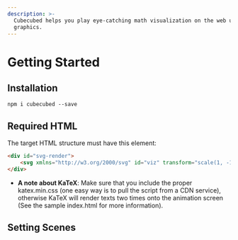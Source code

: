 ```yaml
---
description: >-
  Cubecubed helps you play eye-catching math visualization on the web using SVG
  graphics.
---
```


# Getting Started

## Installation

```shell
npm i cubecubed --save
```

## Required HTML

The target HTML structure must have this element:

```html
<div id="svg-render">
    <svg xmlns="http://w3.org/2000/svg" id="viz" transform="scale(1, -1)"></svg>
</div>
```

* **A note about KaTeX**: Make sure that you include the proper katex.min.css (one easy way is to pull the script from a CDN service), otherwise KaTeX will render texts two times onto the animation screen (See the sample index.html for more information).

## Setting Scenes

